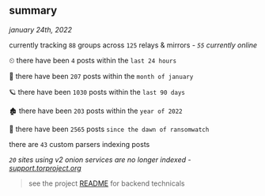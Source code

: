 
## summary
_january 24th, 2022_

currently tracking `88` groups across `125` relays & mirrors - _`55` currently online_

⏲ there have been `4` posts within the `last 24 hours`

🦈 there have been `207` posts within the `month of january`

🪐 there have been `1030` posts within the `last 90 days`

🏚 there have been `203` posts within the `year of 2022`

🦕 there have been `2565` posts `since the dawn of ransomwatch`

there are `43` custom parsers indexing posts

_`20` sites using v2 onion services are no longer indexed - [support.torproject.org](https://support.torproject.org/onionservices/v2-deprecation/)_

> see the project [README](https://github.com/thetanz/ransomwatch#ransomwatch--) for backend technicals
